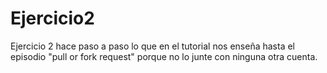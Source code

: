 # Ejercicio2
Ejercicio 2 hace paso a paso lo que en el tutorial nos enseña hasta el episodio "pull or fork request" porque no lo junte con ninguna otra cuenta. 
